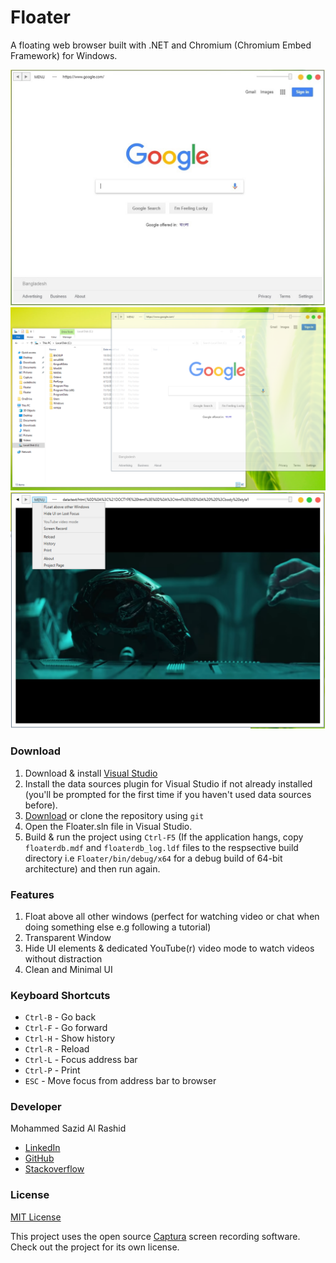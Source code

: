 # Floater
A floating web browser built with .NET and Chromium (Chromium Embed Framework) for Windows.

![Screenshot1](screenshots/1.jpg)
![Screenshot2](screenshots/2.png)
![Screenshot3](screenshots/3.png)

### Download
1. Download & install [Visual Studio](https://visualstudio.microsoft.com/)
2. Install the data sources plugin for Visual Studio if not already installed (you'll be prompted for the first time if you haven't used data sources before).
3. [Download](https://github.com/sazid/Floater/archive/master.zip) or clone the repository using `git`
4. Open the Floater.sln file in Visual Studio.
5. Build & run the project using `Ctrl-F5` (If the application hangs, copy `floaterdb.mdf` and `floaterdb_log.ldf` files to the respsective build directory i.e `Floater/bin/debug/x64` for a debug build of 64-bit architecture) and then run again.

### Features
1. Float above all other windows (perfect for watching video or chat when doing something else e.g following a tutorial)
2. Transparent Window
3. Hide UI elements & dedicated YouTube(r) video mode to watch videos without distraction
4. Clean and Minimal UI

### Keyboard Shortcuts
* `Ctrl-B` - Go back
* `Ctrl-F` - Go forward
* `Ctrl-H` - Show history
* `Ctrl-R` - Reload
* `Ctrl-L` - Focus address bar
* `Ctrl-P` - Print
* `ESC` - Move focus from address bar to browser

### Developer
Mohammed Sazid Al Rashid
* [LinkedIn](https://linkedin.com/in/sazidz)
* [GitHub](https://github.com/sazid)
* [Stackoverflow](https://stackoverflow.com/users/1941132/sazid)

### License
[MIT License](LICENSE)

This project uses the open source [Captura](https://github.com/MathewSachin/Captura) screen recording software. Check out the project for its own license.
